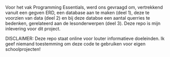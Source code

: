 Voor het vak Programming Essentials, werd ons gevraagd om, vertrekkend vanuit een gegven ERD, een database aan te maken (deel 1), deze te voorzien van data (deel 2) en bij deze databse een aantal querries te bedenken, gerelateerd aan de lesonderwerpen (deel 3). 
Deze repo is mijn inlevering voor dit project.

DISCLAIMER: Deze repo staat online voor louter informatieve doeleinden. Ik geef niemand toestemming om deze code te gebruiken voor eigen schoolprojecten!
